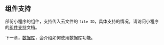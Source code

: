 ## 组件支持

部份小程序的组件，支持传入云文件的 `file ID`，具体支持的情况，请访问小程序的[组件支持](https://developers.weixin.qq.com/miniprogram/dev/wxcloud/reference-client-api/component/index.html)文档。

下一章，[数据库](../数据库/概览.md)，会介绍如何使用数据库功能。